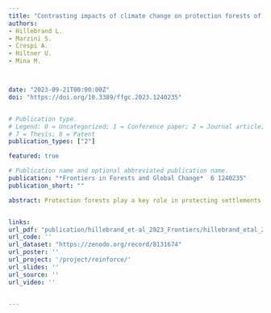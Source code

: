 ```yaml
---
title: "Contrasting impacts of climate change on protection forests of the Italian Alps"
authors:
- Hillebrand L.
- Marzini S.
- Crespi A.
- Hiltner U.
- Mina M.



date: "2023-09-21T00:00:00Z"
doi: "https://doi.org/10.3389/ffgc.2023.1240235"


# Publication type.
# Legend: 0 = Uncategorized; 1 = Conference paper; 2 = Journal article; 3 = Preprint / Working Paper; 4 = Report; 5 = Book; 6 = Book section;
# 7 = Thesis; 8 = Patent
publication_types: ["2"]

featured: true

# Publication name and optional abbreviated publication name.
publication: "*Frontiers in Forests and Global Change*  6 1240235"
publication_short: ""

abstract: Protection forests play a key role in protecting settlements, people, and infrastructures from gravitational hazards such as rockfalls and avalanches in mountain areas. Rapid climate change is challenging the role of protection forests by altering their dynamics, structure, and composition. Information on local- and regional-scale impacts of climate change on protection forests is critical for planning adaptations in forest management. We used a model of forest dynamics (ForClim) to assess the succession of mountain forests in the Eastern Alps and their protective effects under future climate change scenarios. We investigated eleven representative forest sites along an elevational gradient across multiple locations within an administrative region, covering wide differences in tree species structure, composition, altitude, and exposition. We evaluated protective performance against rockfall and avalanches using numerical indices (i.e., linker functions) quantifying the degree of protection from metrics of simulated forest structure and composition. Our findings reveal that climate warming has a contrasting impact on protective effects in mountain forests of the Eastern Alps. Climate change is likely to not affect negatively all protection forest stands but its impact depends on site and stand conditions. Impacts were highly contingent to the magnitude of climate warming, with increasing criticality under the most severe climate projections. Forests in lower-montane elevations and those located in dry continental valleys showed drastic changes in forest structure and composition due to drought-induced mortality while subalpine forests mostly profited from rising temperatures and a longer vegetation period. Overall, avalanche protection will likely be negatively affected by climate change, while the ability of forests to maintain rockfall protection depends on the severity of expected climate change and their vulnerability due to elevation and topography, with most subalpine forests less prone to loosing protective effects. Proactive measures in management should be taken in the near future to avoid losses of protective effects in the case of severe climate change in the Alps. Given the heterogeneous impact of climate warming, such adaptations can be aided by model-based projections and high local resolution studies to identify forest stand types that might require management priority for maintaining protective effects in the future.


links:
url_pdf: "publication/hillebrand_et-al_2023_Frontiers/hillebrand_etal_2023.pdf"
url_code: ''
url_dataset: "https://zenodo.org/record/8131674"
url_poster: ''
url_project: '/project/reinforce/'
url_slides: ''
url_source: ''
url_video: ''


---
```


